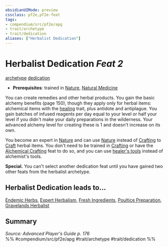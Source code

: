 ```yaml
---
obsidianUIMode: preview
cssclass: pf2e,pf2e-feat
tags:
- compendium/src/pf2e/apg
- trait/archetype
- trait/dedication
aliases: ["Herbalist Dedication"]
---
```

# Herbalist Dedication  *Feat 2*  
[archetype](../../Rules/traits/archetype.md)  [dedication](../../Rules/traits/dedication.md)  

- **Prerequisites**: trained in [Nature](../skills.md#Nature), [Natural Medicine](natural-medicine.md)

You can create remedies and other herbal products. You gain the basic alchemy benefits (page 150), though they apply only for herbal items: alchemical items with the [healing](../../Rules/traits/healing.md) trait, plus antidote and antiplague. You gain batches of infused reagents per day equal to your level or half your level if you didn't make your daily preparations in the wilderness. Your advanced alchemy level for creating these is 1 and doesn't increase on its own.

You become an expert in [Nature](../skills.md#Nature) and can use [Nature](../skills.md#Nature) instead of [Crafting](../skills.md#Crafting) to [Craft](../../Rules/actions/craft.md) herbal items. You don't need to be trained in [Crafting](../skills.md#Crafting) or have the [Alchemical Crafting](alchemical-crafting.md) feat to do so, and you can use [healer's tools](../equipment/items/healers-tools.md) instead of alchemist's tools.

**Special.** You can't select another dedication feat until you have gained two other feats from the herbalist archetype.

## Herbalist Dedication leads to...

[Endemic Herbs](endemic-herbs-apg.md), [Expert Herbalism](expert-herbalism-apg.md), [Fresh Ingredients](fresh-ingredients-apg.md), [Poultice Preparation](poultice-preparation-apg.md), [Gravelands Herbalist](gravelands-herbalist-lokl.md)

## Summary

*Source: Advanced Player's Guide p. 176*  
%% #compendium/src/pf2e/apg #trait/archetype #trait/dedication %%